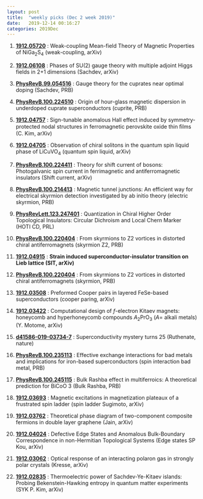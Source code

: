 ```yaml
---
layout: post
title:  "weekly picks (Dec 2 week 2019)"
date:   2019-12-14 00:16:27
categories: 2019Dec
---
```




1. **[1912.05720](http://arxiv.org/abs/1912.05720)** : Weak-coupling Mean-field Theory of Magnetic Properties of NiGa$_2$S$_4$ (weak-coupling, arXiv)

1. **[1912.06108](http://arxiv.org/abs/1912.06108)** : Phases of SU(2) gauge theory with multiple adjoint Higgs fields in 2+1 dimensions (Sachdev, arXiv)

1. **[PhysRevB.99.054516](https://link.aps.org/doi/10.1103/PhysRevB.99.054516)** : Gauge theory for the cuprates near optimal doping (Sachdev, PRB)

1. **[PhysRevB.100.224510](https://journals.aps.org/prb/abstract/10.1103/PhysRevB.100.224510)** : Origin of hour-glass magnetic dispersion in underdoped cuprate superconductors (cuprite, PRB)


1. **[1912.04757](https://arxiv.org/abs/1912.04757)** : Sign-tunable anomalous Hall effect induced by symmetry-protected nodal structures in ferromagnetic perovskite oxide thin ﬁlms (C. Kim, arXiv)

1. **[1912.04705](http://arxiv.org/abs/1912.04705)** : Observation of chiral solitons in the quantum spin liquid phase of LiCuVO$_4$ (quantum spin liquid, arXiv)

1. **[PhysRevB.100.224411](https://journals.aps.org/prb/pdf/10.1103/PhysRevB.100.224411)** :  Theory for shift current of bosons: Photogalvanic spin current in ferrimagnetic and antiferromagnetic insulators (Shift current, arXiv)

1. **[PhysRevB.100.214413](https://journals.aps.org/prb/pdf/10.1103/PhysRevB.100.214413)** :  Magnetic tunnel junctions: An efficient way for electrical skyrmion detection investigated by ab initio theory (electric skyrmion, PRB)

1. **[PhysRevLett.123.247401](https://journals.aps.org/prl/pdf/10.1103/PhysRevLett.123.247401)** : Quantization in Chiral Higher Order Topological Insulators: Circular Dichroism and Local Chern Marker (HOTI CD, PRL)


1. **[PhysRevB.100.220404](https://journals.aps.org/prb/pdf/10.1103/PhysRevB.100.220404)** : From skyrmions to Z2 vortices in distorted chiral antiferromagnets (skyrmion Z2, PRB)


1. **[1912.04915](http://arxiv.org/abs/1912.04915)** : **Strain induced superconductor-insulator transition on Lieb lattice (SIT, arXiv)**

1. **[PhysRevB.100.220404](https://journals.aps.org/prb/abstract/10.1103/PhysRevB.100.220404)** : From skyrmions to Z2 vortices in distorted chiral antiferromagnets (skyrmion, PRB)


1. **[1912.03508](http://arxiv.org/abs/1912.03508)** : Preformed Cooper pairs in layered FeSe-based superconductors (cooper paring, arXiv)

1. **[1912.03422](http://arxiv.org/abs/1912.03422)** : Computational design of $f$-electron Kitaev magnets: honeycomb and hyperhoneycomb compounds $A_2$PrO$_3$ ($A=$ alkali metals) (Y. Motome, arXiv)

1. **[d41586-019-03734-7](http://www.nature.com/articles/d41586-019-03734-7)** : Superconductivity mystery turns 25 (Ruthenate, nature)

1. **[PhysRevB.100.235113](https://link.aps.org/doi/10.1103/PhysRevB.100.235113)** : Effective exchange interactions for bad metals and implications for iron-based superconductors (spin interaction bad metal, PRB)

1. **[PhysRevB.100.245115](https://link.aps.org/doi/10.1103/PhysRevB.100.245115)** : Bulk Rashba effect in multiferroics: A theoretical prediction for BiCoO 3 (Bulk Rashba, PRB)

1. **[1912.03693](http://arxiv.org/abs/1912.03693)** : Magnetic excitations in magnetization plateaux of a frustrated spin ladder (spin ladder Sugimoto, arXiv)

1. **[1912.03762](http://arxiv.org/abs/1912.03762)** : Theoretical phase diagram of two-component composite fermions in double layer graphene (Jain, arXiv)

1. **[1912.04024](http://arxiv.org/abs/1912.04024)** : Defective Edge States and Anomalous Bulk-Boundary Correspondence in non-Hermitian Topological Systems (Edge states SP Kou, arXiv)


1. **[1912.03062](http://arxiv.org/abs/1912.03062)** : Optical response of an interacting polaron gas in strongly polar crystals (Kresse, arXiv)

1. **[1912.02835](http://arxiv.org/abs/1912.02835)** : Thermoelectric power of Sachdev-Ye-Kitaev islands: Probing Bekenstein-Hawking entropy in quantum matter experiments (SYK P. Kim, arXiv)
